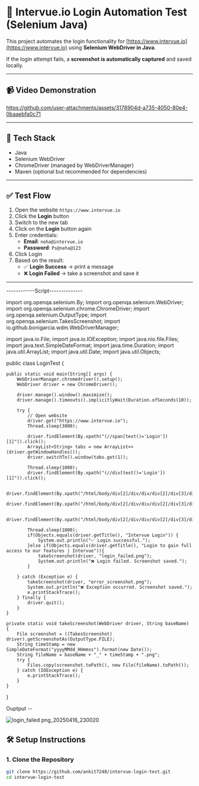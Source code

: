 # 🧪 Intervue.io Login Automation Test (Selenium Java)

This project automates the login functionality for [https://www.intervue.io](https://www.intervue.io) using **Selenium WebDriver in Java**.

If the login attempt fails, a **screenshot is automatically captured** and saved locally.

---

## 📹 Video Demonstration



https://github.com/user-attachments/assets/3178904d-a735-4050-80e4-0baaebfa0c71


---

## 🚀 Tech Stack

- Java
- Selenium WebDriver
- ChromeDriver (managed by WebDriverManager)
- Maven (optional but recommended for dependencies)

---

## ✅ Test Flow

1. Open the website `https://www.intervue.io`
2. Click the **Login** button
3. Switch to the new tab
4. Click on the **Login** button again
5. Enter credentials:
   - **Email**: `neha@intervue.io`
   - **Password**: `Ps@neha@123`
6. Click Login
7. Based on the result:
   - ✅ **Login Success** → print a message
   - ❌ **Login Failed** → take a screenshot and save it

---

------------Script--------------


import org.openqa.selenium.By;
import org.openqa.selenium.WebDriver;
import org.openqa.selenium.chrome.ChromeDriver;
import org.openqa.selenium.OutputType;
import org.openqa.selenium.TakesScreenshot;
import io.github.bonigarcia.wdm.WebDriverManager;

import java.io.File;
import java.io.IOException;
import java.nio.file.Files;
import java.text.SimpleDateFormat;
import java.time.Duration;
import java.util.ArrayList;
import java.util.Date;
import java.util.Objects;

public class LoginTest {

    public static void main(String[] args) {
        WebDriverManager.chromedriver().setup();
        WebDriver driver = new ChromeDriver();

        driver.manage().window().maximize();
        driver.manage().timeouts().implicitlyWait(Duration.ofSeconds(10));

        try {
            // Open website
            driver.get("https://www.intervue.io");
            Thread.sleep(3000);

            driver.findElement(By.xpath("(//span[text()='Login'])[1]")).click();
            ArrayList<String> tabs = new ArrayList<>(driver.getWindowHandles());
            driver.switchTo().window(tabs.get(1));

            Thread.sleep(1000);
            driver.findElement(By.xpath("(//div[text()='Login'])[1]")).click();

            driver.findElement(By.xpath("/html/body/div[2]/div/div/div[2]/div[3]/div/div/div/div[2]/form/div[1]/div/div/span/input")).sendKeys("ankit@intervue.io");
            driver.findElement(By.xpath("/html/body/div[2]/div/div/div[2]/div[3]/div/div/div/div[2]/form/div[2]/div/div/span/input")).sendKeys("Ps@neha@123");

            driver.findElement(By.xpath("/html/body/div[2]/div/div/div[2]/div[3]/div/div/div/div[2]/form/div[4]/div/div/span/button")).click();

            Thread.sleep(1000);
            if(Objects.equals(driver.getTitle(), "Intervue Login")) {
                System.out.println("✅ Login successful.");
            }else if(Objects.equals(driver.getTitle(), "Login to gain full access to our features | Intervue")){
                takeScreenshot(driver, "login_failed.png");
                System.out.println("❌ Login failed. Screenshot saved.");
            }

        } catch (Exception e) {
            takeScreenshot(driver, "error_screenshot.png");
            System.out.println("❌ Exception occurred. Screenshot saved.");
            e.printStackTrace();
        } finally {
            driver.quit();
        }
    }

    private static void takeScreenshot(WebDriver driver, String baseName) {
        File screenshot = ((TakesScreenshot) driver).getScreenshotAs(OutputType.FILE);
        String timeStamp = new SimpleDateFormat("yyyyMMdd_HHmmss").format(new Date());
        String fileName = baseName + "_" + timeStamp + ".png";
        try {
            Files.copy(screenshot.toPath(), new File(fileName).toPath());
        } catch (IOException e) {
            e.printStackTrace();
        }
    }
}

Ouptput -- 

![login_failed png_20250416_230020](https://github.com/user-attachments/assets/658e69d4-e165-4e9f-b454-49bd099fae63)




## 🛠️ Setup Instructions

### 1. Clone the Repository

```bash
git clone https://github.com/ankit7248/intervue-login-test.git
cd intervue-login-test
